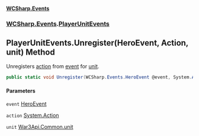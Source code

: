 #### [WCSharp.Events](index.md 'index')
### [WCSharp.Events](WCSharp.Events.md 'WCSharp.Events').[PlayerUnitEvents](WCSharp.Events.PlayerUnitEvents.md 'WCSharp.Events.PlayerUnitEvents')

## PlayerUnitEvents.Unregister(HeroEvent, Action, unit) Method

Unregisters [action](WCSharp.Events.PlayerUnitEvents.Unregister(WCSharp.Events.HeroEvent,System.Action,War3Api.Common.unit).md#WCSharp.Events.PlayerUnitEvents.Unregister(WCSharp.Events.HeroEvent,System.Action,War3Api.Common.unit).action 'WCSharp.Events.PlayerUnitEvents.Unregister(WCSharp.Events.HeroEvent, System.Action, War3Api.Common.unit).action') from [event](WCSharp.Events.PlayerUnitEvents.Unregister(WCSharp.Events.HeroEvent,System.Action,War3Api.Common.unit).md#WCSharp.Events.PlayerUnitEvents.Unregister(WCSharp.Events.HeroEvent,System.Action,War3Api.Common.unit).event 'WCSharp.Events.PlayerUnitEvents.Unregister(WCSharp.Events.HeroEvent, System.Action, War3Api.Common.unit).event') for [unit](WCSharp.Events.PlayerUnitEvents.Unregister(WCSharp.Events.HeroEvent,System.Action,War3Api.Common.unit).md#WCSharp.Events.PlayerUnitEvents.Unregister(WCSharp.Events.HeroEvent,System.Action,War3Api.Common.unit).unit 'WCSharp.Events.PlayerUnitEvents.Unregister(WCSharp.Events.HeroEvent, System.Action, War3Api.Common.unit).unit').

```csharp
public static void Unregister(WCSharp.Events.HeroEvent @event, System.Action action, War3Api.Common.unit unit);
```
#### Parameters

<a name='WCSharp.Events.PlayerUnitEvents.Unregister(WCSharp.Events.HeroEvent,System.Action,War3Api.Common.unit).event'></a>

`event` [HeroEvent](WCSharp.Events.HeroEvent.md 'WCSharp.Events.HeroEvent')

<a name='WCSharp.Events.PlayerUnitEvents.Unregister(WCSharp.Events.HeroEvent,System.Action,War3Api.Common.unit).action'></a>

`action` [System.Action](https://docs.microsoft.com/en-us/dotnet/api/System.Action 'System.Action')

<a name='WCSharp.Events.PlayerUnitEvents.Unregister(WCSharp.Events.HeroEvent,System.Action,War3Api.Common.unit).unit'></a>

`unit` [War3Api.Common.unit](https://docs.microsoft.com/en-us/dotnet/api/War3Api.Common.unit 'War3Api.Common.unit')